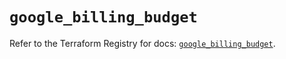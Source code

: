 # `google_billing_budget`

Refer to the Terraform Registry for docs: [`google_billing_budget`](https://registry.terraform.io/providers/hashicorp/google/5.23.0/docs/resources/billing_budget).
